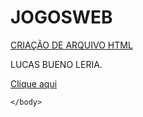 # JOGOSWEB
[CRIAÇÃO DE ARQUIVO HTML](https://psycho20.github.io)
<!DOCTYPE html>
<meta charset="utf-8"/>
<html>
	<head>
		<title>Lucas Bueno Leria</title>
		<link rel="stylesheet" type="text/css" href="ARQ.CSS">
	</head>
	<body>
		<!--Comentário-->
	<p>LUCAS BUENO LERIA.<p><a href= "FACENS.HTML" >Clique aqui</a>
	
	

	</body>
</html>
